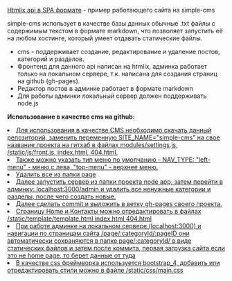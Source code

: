



 
  <a href="https://sergeyovechkin.github.io/simple-cms//">Htmlix api в SPA формате</a> - пример работающего сайта на simple-cms
  
  <p>simple-cms использует в качестве базы данных обычные .txt файлы с содержимым текстом в формате markdown, что позволяет запустить её на любом хостинге, который умеет
	отдавать статические файлы.</p>
  
 <ul>
    <li>cms - поддерживает создание, редактирование и удаление постов, категорий и разделов.</li>
	<li>Фронтенд для данного api написан на htmlix, админка работает только на локальном сервере, т.к. написана для создания страниц на github (gh-pages).</li>
	<li>Редактор постов в админке работает в формате markdown </li>
	<li>Для работы админки локальный сервер должен поддерживать node.js </li>

 </ul>
 
<p><b>Использование в качестве cms на github:</b></p>
<u> 
    <li>Для использования в качестве CMS необходимо скачать данный репозиторий, заменить переменную SITE_NAME="simple-cms" на свое название проекта на гитхаб
		в файлах modules/settings.js, /static/js/front.js, index.html, 404.html.</li>
	<li>Также можно указать тип меню по умолчанию - NAV_TYPE: "left-menu" - меню с лева, "top-menu" - верхнее меню.</li>
    <li> Удалить все из папки page </li>	
	<li>Далее запустить сервер из папки проекта node app, затем перейти в админку: localhost:3000/admin  и удалить все ненужные категории и разделы, после чего создать новые.</li> 
	<li>Далее сделать commit и выложить в ветку gh-pages своего проекта.</li>
	<li>Страницу Home и Контакты можно отредактировать в файлах /static/template/template.html index.html 404.html</li>
	<li>При работе админке на локальном сервере (localhost:3000) и навигации по страницам сайта /page/:categoryId/:pageID они автоматически сохраняются в папке page/:categoryId/
	в виде статических файлов и затем после коммита, первая загрузка сайта если это не home page, то берет данные от туда</li>
	<li>В качестве css фреймворка используется bootstrap_4, добавить или отредактировать стили можно в файле /static/css/main.css</li>
</ul>	

